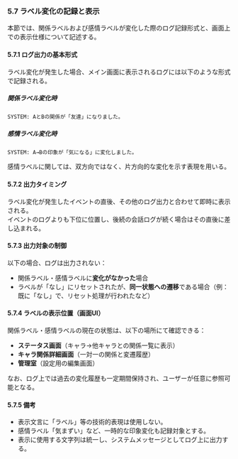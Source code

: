 ### 5.7 ラベル変化の記録と表示

本節では、関係ラベルおよび感情ラベルが変化した際のログ記録形式と、画面上での表示仕様について記述する。


#### 5.7.1 ログ出力の基本形式

ラベル変化が発生した場合、メイン画面に表示されるログには以下のような形式で記録される。

##### 関係ラベル変化時
```
SYSTEM: AとBの関係が「友達」になりました。
```

##### 感情ラベル変化時
```
SYSTEM: A→Bの印象が「気になる」に変化しました。
```

感情ラベルに関しては、双方向ではなく、片方向的な変化を示す表現を用いる。

#### 5.7.2 出力タイミング

ラベル変化が発生したイベントの直後、その他のログ出力と合わせて即時に表示される。  
イベントのログよりも下位に位置し、後続の会話ログが続く場合はその直後に差し込まれる。

#### 5.7.3 出力対象の制御

以下の場合、ログは出力されない：

- 関係ラベル・感情ラベルに**変化がなかった**場合
- ラベルが「なし」にリセットされたが、**同一状態への遷移**である場合（例：既に「なし」で、リセット処理が行われたなど）

#### 5.7.4 ラベルの表示位置（画面UI）

関係ラベル・感情ラベルの現在の状態は、以下の場所にて確認できる：

- **ステータス画面**（キャラ→他キャラとの関係一覧に表示）
- **キャラ関係詳細画面**（一対一の関係と変遷履歴）
- **管理室**（設定用の編集画面）

なお、ログ上では過去の変化履歴も一定期間保持され、ユーザーが任意に参照可能となる。

#### 5.7.5 備考

- 表示文言に「ラベル」等の技術的表現は使用しない。
- 感情ラベル「気まずい」など、一時的な印象変化も記録対象とする。
- 表示に使用する文字列は統一し、システムメッセージとしてログ上に出力する。